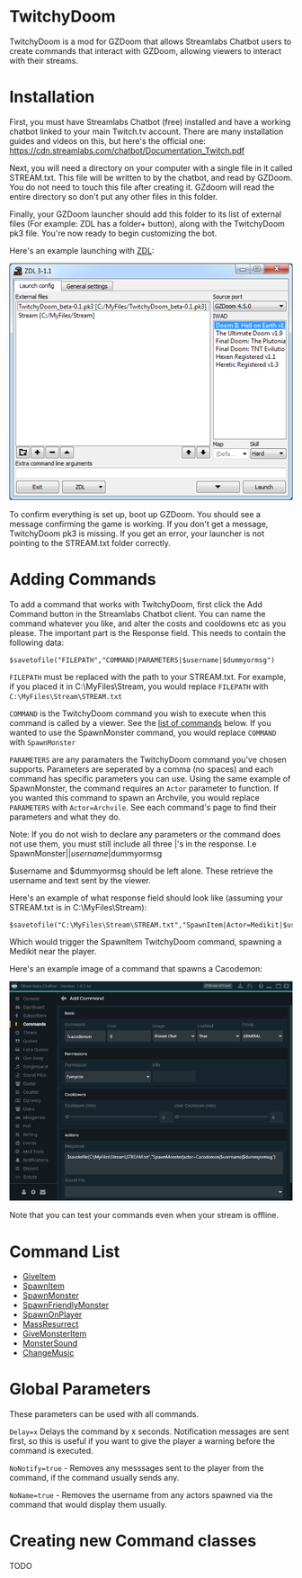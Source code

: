 # TwitchyDoom

TwitchyDoom is a mod for GZDoom that allows Streamlabs Chatbot users to create commands that interact with GZDoom, allowing viewers to interact with their streams.

# Installation

First, you must have Streamlabs Chatbot (free) installed and have a working chatbot linked to your main Twitch.tv account. There are many installation guides and videos on this, but here's the official one: https://cdn.streamlabs.com/chatbot/Documentation_Twitch.pdf

Next, you will need a directory on your computer with a single file in it called STREAM.txt. This file will be written to by the chatbot, and read by GZDoom. You do not need to touch this file after creating it. GZdoom will read the entire directory so don't put any other files in this folder.

Finally, your GZDoom launcher should add this folder to its list of external files (For example: ZDL has a folder+ button), along with the TwitchyDoom pk3 file. You're now ready to begin customizing the bot.

Here's an example launching with [ZDL](https://zdoom.org/wiki/ZDL):

![Example Launch](examples/example_zdl.png)

To confirm everything is set up, boot up GZDoom. You should see a message confirming the game is working. If you don't get a message, TwitchyDoom pk3 is missing. If you get an error, your launcher is not pointing to the STREAM.txt folder correctly.

# Adding Commands

To add a command that works with TwitchyDoom, first click the Add Command button in the Streamlabs Chatbot client. You can name the command whatever you like, and alter the costs and cooldowns etc as you please. The important part is the Response field. This needs to contain the following data:

```
$savetofile("FILEPATH","COMMAND|PARAMETERS|$username|$dummyormsg")
```

`FILEPATH` must be replaced with the path to your STREAM.txt. For example, if you placed it in C:\MyFiles\Stream\, you would replace `FILEPATH` with `C:\MyFiles\Stream\STREAM.txt`

`COMMAND` is the TwitchyDoom command you wish to execute when this command is called by a viewer. See the [list of commands](#command-list) below. If you wanted to use the SpawnMonster command, you would replace `COMMAND` with `SpawnMonster`

`PARAMETERS` are any paramaters the TwitchyDoom command you've chosen supports. Parameters are seperated by a comma (no spaces) and each command has specific parameters you can use. Using the same example of SpawnMonster, the command requires an `Actor` parameter to function. If you wanted this command to spawn an Archvile, you would replace `PARAMETERS` with `Actor=Archvile`. See each command's page to find their parameters and what they do.

Note: If you do not wish to declare any parameters or the command does not use them, you must still include all three |'s in the response. I.e SpawnMonster||$username|$dummyormsg

$username and $dummyormsg should be left alone. These retrieve the username and text sent by the viewer.

Here's an example of what response field should look like (assuming your STREAM.txt is in C:\MyFiles\Stream\):

```
$savetofile("C:\MyFiles\Stream\STREAM.txt","SpawnItem|Actor=Medikit|$username|$dummyormsg")
```
Which would trigger the SpawnItem TwitchyDoom command, spawning a Medikit near the player.

Here's an example image of a command that spawns a Cacodemon:

![Example Cacodemon](examples/example_cacodemon.png)

Note that you can test your commands even when your stream is offline.

# Command List

<!-- inter-toc commands -->

* [GiveItem](commands/GiveItem.md)
* [SpawnItem](commands/SpawnItem.md)
* [SpawnMonster](commands/SpawnMonster.md)
* [SpawnFriendlyMonster](commands/SpawnFriendlyMonster.md)
* [SpawnOnPlayer](commands/SpawnOnPlayer.md)
* [MassResurrect](commands/MassResurrect.md)
* [GiveMonsterItem](commands/GiveMonsterItem.md)
* [MonsterSound](commands/MonsterSound.md)
* [ChangeMusic](commands/ChangeMusic.md)

<!-- end -->

# Global Parameters

These parameters can be used with all commands.

`Delay=x` Delays the command by x seconds. Notification messages are sent first, so this is useful if you want to give the player a warning before the command is executed.

`NoNotify=true` - Removes any messsages sent to the player from the command, if the command usually sends any.

`NoName=true` - Removes the username from any actors spawned via the command that would display them usually.

# Creating new Command classes

TODO

<!-- EOF -->
